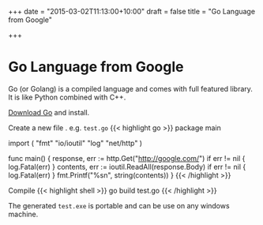 +++
date = "2015-03-02T11:13:00+10:00"
draft = false
title = "Go Language from Google"

+++

# Go Language from Google

Go (or Golang) is a compiled language and comes with full featured library. It is like Python combined with C++.

[Download Go](https://storage.googleapis.com/golang/go1.4.2.windows-386.msi) and install.

Create a new file . e.g. `test.go`
{{< highlight go >}}
package main

import (
	"fmt"
	"io/ioutil"
	"log"
	"net/http"
)

func main() {
	response, err := http.Get("http://google.com/")
	if err != nil {
		log.Fatal(err)
	}
	contents, err := ioutil.ReadAll(response.Body)
	if err != nil {
		log.Fatal(err)
	}
	fmt.Printf("%sn", string(contents))
}
{{< /highlight >}}

Compile
{{< highlight shell >}}
go build test.go
{{< /highlight >}}

The generated `test.exe` is portable and can be use on any windows machine.